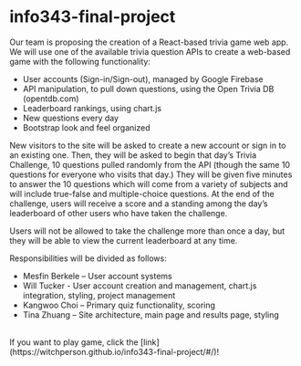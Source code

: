 # info343-final-project
Our team is proposing the creation of a React-based trivia game web app. We will use one of the available trivia question APIs to create a web-based game with the following functionality:

- User accounts (Sign-in/Sign-out), managed by Google Firebase <br>
- API manipulation, to pull down questions, using the Open Trivia DB (opentdb.com) <br>
- Leaderboard rankings, using chart.js <br>
- New questions every day <br>
- Bootstrap look and feel organized <br>

New visitors to the site will be asked to create a new account or sign in to an existing one. Then, they will be asked to begin that day’s Trivia Challenge, 10 questions pulled randomly from the API (though the same 10 questions for everyone who visits that day.) They will be given five minutes to answer the 10 questions which will come from a variety of subjects and will include true-false and multiple-choice questions. At the end of the challenge, users will receive a score and a standing among the day’s leaderboard of other users who have taken the challenge.

Users will not be allowed to take the challenge more than once a day, but they will be able to view the current leaderboard at any time. <br>

Responsibilities will be divided as follows:
<br>
<ul>
  <li>Mesfin Berkele – User account systems</li> 
  <li>Will Tucker - User account creation and management, chart.js integration, styling, project management</li>
  <li>Kangwoo Choi – Primary quiz functionality, scoring</li>
  <li>Tina Zhuang – Site architecture, main page and results page, styling</li>
</ul>
<br>
If you want to play game, click the [link](https://witchperson.github.io/info343-final-project/#/)!
